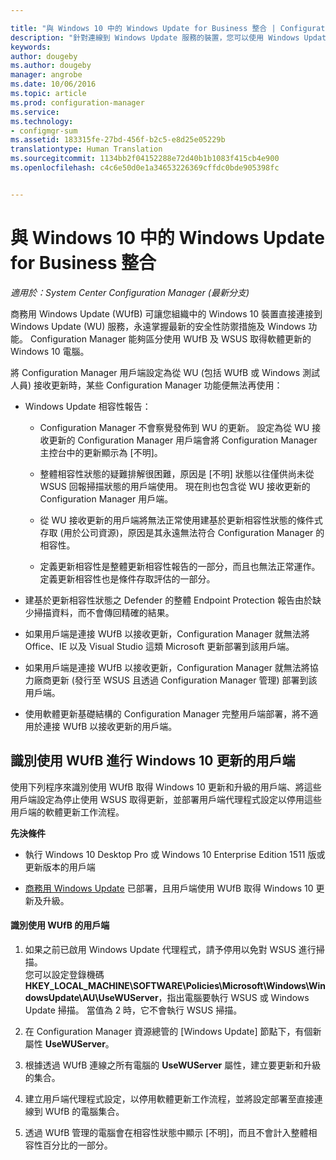 ```yaml
---

title: "與 Windows 10 中的 Windows Update for Business 整合 | Configuration Manager"
description: "針對連線到 Windows Update 服務的裝置，您可以使用 Windows Update for Business 讓組織中的 Windows 10 裝置保持最新狀態。"
keywords: 
author: dougeby
ms.author: dougeby
manager: angrobe
ms.date: 10/06/2016
ms.topic: article
ms.prod: configuration-manager
ms.service: 
ms.technology:
- configmgr-sum
ms.assetid: 183315fe-27bd-456f-b2c5-e8d25e05229b
translationtype: Human Translation
ms.sourcegitcommit: 1134bb2f04152288e72d40b1b1083f415cb4e900
ms.openlocfilehash: c4c6e50d0e1a34653226369cffdc0bde905398fc


---
```

# <a name="integration-with-windows-update-for-business-in-windows-10"></a>與 Windows 10 中的 Windows Update for Business 整合

*適用於：System Center Configuration Manager (最新分支)*

商務用 Windows Update (WUfB) 可讓您組織中的 Windows 10 裝置直接連接到 Windows Update (WU) 服務，永遠掌握最新的安全性防禦措施及 Windows 功能。 Configuration Manager 能夠區分使用 WUfB 及 WSUS 取得軟體更新的 Windows 10 電腦。  

 將 Configuration Manager 用戶端設定為從 WU (包括 WUfB 或 Windows 測試人員) 接收更新時，某些 Configuration Manager 功能便無法再使用：  

-   Windows Update 相容性報告：  

    -   Configuration Manager 不會察覺發佈到 WU 的更新。 設定為從 WU 接收更新的 Configuration Manager 用戶端會將 Configuration Manager 主控台中的更新顯示為 [不明]。  

    -   整體相容性狀態的疑難排解很困難，原因是 [不明]  狀態以往僅供尚未從 WSUS 回報掃描狀態的用戶端使用。  現在則也包含從 WU 接收更新的 Configuration Manager 用戶端。  

    -   從 WU 接收更新的用戶端將無法正常使用建基於更新相容性狀態的條件式存取 (用於公司資源)，原因是其永遠無法符合 Configuration Manager 的相容性。  

    -   定義更新相容性是整體更新相容性報告的一部分，而且也無法正常運作。  定義更新相容性也是條件存取評估的一部分。  

-   建基於更新相容性狀態之 Defender 的整體 Endpoint Protection 報告由於缺少掃描資料，而不會傳回精確的結果。  

-   如果用戶端是連接 WUfB 以接收更新，Configuration Manager 就無法將 Office、IE 以及 Visual Studio 這類 Microsoft 更新部署到該用戶端。  

-   如果用戶端是連接 WUfB 以接收更新，Configuration Manager 就無法將協力廠商更新 (發行至 WSUS 且透過 Configuration Manager 管理) 部署到該用戶端。  

-   使用軟體更新基礎結構的 Configuration Manager 完整用戶端部署，將不適用於連接 WUfB 以接收更新的用戶端。  

## <a name="identify-clients-that-use-wufb-for-windows-10-updates"></a>識別使用 WUfB 進行 Windows 10 更新的用戶端  
 使用下列程序來識別使用 WUfB 取得 Windows 10 更新和升級的用戶端、將這些用戶端設定為停止使用 WSUS 取得更新，並部署用戶端代理程式設定以停用這些用戶端的軟體更新工作流程。  

 **先決條件**  

-   執行 Windows 10 Desktop Pro 或 Windows 10 Enterprise Edition 1511 版或更新版本的用戶端  

-   [商務用 Windows Update](https://technet.microsoft.com/library/mt622730\(v=vs.85\).aspx) 已部署，且用戶端使用 WUfB 取得 Windows 10 更新及升級。  

#### <a name="to-identify-clients-that-use-wufb"></a>識別使用 WUfB 的用戶端  

1.  如果之前已啟用 Windows Update 代理程式，請予停用以免對 WSUS 進行掃描。   
    您可以設定登錄機碼 **HKEY_LOCAL_MACHINE\SOFTWARE\Policies\Microsoft\Windows\WindowsUpdate\AU\UseWUServer**，指出電腦要執行 WSUS 或 Windows Update 掃描。  當值為 2 時，它不會執行 WSUS 掃描。  

2.  在 Configuration Manager 資源總管的 [Windows Update] 節點下，有個新屬性 **UseWUServer**。  

3.  根據透過 WUfB 連線之所有電腦的 **UseWUServer** 屬性，建立要更新和升級的集合。  

4.  建立用戶端代理程式設定，以停用軟體更新工作流程，並將設定部署至直接連線到 WUfB 的電腦集合。  

5.  透過 WUfB 管理的電腦會在相容性狀態中顯示 [不明]，而且不會計入整體相容性百分比的一部分。  



<!--HONumber=Nov16_HO1-->


